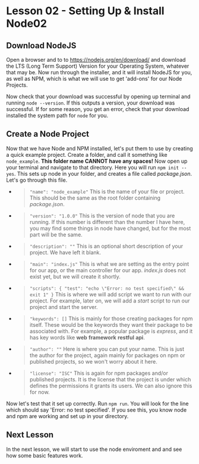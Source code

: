 # Lesson 02 - Setting Up & Install Node02

## Download NodeJS

Open a browser and to to https://nodejs.org/en/download/ and download the LTS (Long Term Support) Version for your Operating System, whatever that may be. Now run through the installer, and it will install NodeJS for you, as well as NPM, which is what we will use to get 'add-ons' for our Node Projects.

Now check that your download was successful by opening up terminal and running `node --version`.  If this outputs a version, your download was successful. If for some reason, you get an error, check that your download installed the system path for `node` for you.

## Create a Node Project

Now that we have Node and NPM installed, let's put them to use by creating a quick example project. Create a folder, and call it something like `node_example`. **This folder name CANNOT have any spaces!** Now open up your terminal and navigate to that directory.  Here you will run `npm init --yes`. This sets up node in your folder, and creates a file called *package.json*. Let's go through this file.

* > `"name": "node_example"` This is the name of your file or project. This should be the same as the root folder containing _package.json_.
* > `"version": "1.0.0"` This is the version of node that you are running. If this number is different than the number I have here, you may find some things in node have changed, but for the most part will be the same.
* > `"description": ""` This is an optional short description of your project. We have left it blank.
* > `"main": "index.js"` This is what we are setting as the entry point for our app, or the main controller for our app. _index.js_ does not exist yet, but we will create it shortly.
* > `"scripts": { "test": "echo \"Error: no test specified\" && exit 1" }` This is where we will add script we want to run with our project. For example, later on, we will add a _start_ script to run our project and start the server.
* > `"keywords": []` This is mainly for those creating packages for npm itself. These would be the keywords they want their package to be associated with. For example, a popular package is _express_, and it has key words like **web** **framework** **restful** **api**.
* > `"author": ""` Here is where you can put your name. This is just the author for the project, again mainly for packages on npm or published projects, so we won't worry about it here.
* > `"license": "ISC"` This is again for npm packages and/or published projects. It is the license that the project is under which defines the permissions it grants its users. We can also ignore this for now.

Now let's test that it set up correctly. Run `npm run`. You will look for the line which should say 'Error: no test specified'. If you see this, you know node and npm are working and set up in your directory.

## Next Lesson

In the next lesson, we will start to use the node enviroment and and see how some basic features work.
